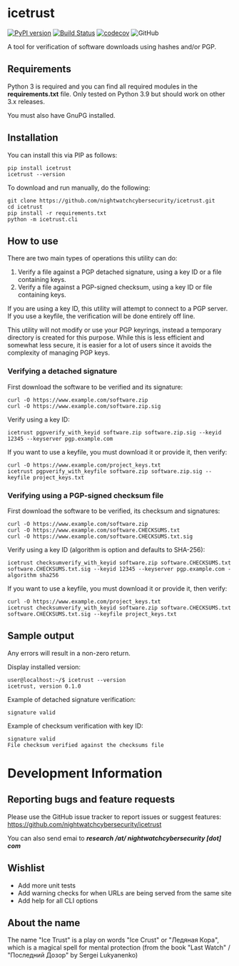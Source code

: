 # icetrust
[![PyPI version](https://badge.fury.io/py/icetrust.svg)](https://badge.fury.io/py/icetrust)
[![Build Status](https://github.com/nightwatchcybersecurity/icetrust/workflows/Test%20package/badge.svg?branch=master)](https://github.com/nightwatchcybersecurity/icetrust/actions)
[![codecov](https://codecov.io/gh/nightwatchcybersecurity/icetrust/branch/master/graph/badge.svg)](https://codecov.io/gh/nightwatchcybersecurity/icetrust)
![GitHub](https://img.shields.io/github/license/nightwatchcybersecurity/icetrust.svg)

A tool for verification of software downloads using hashes and/or PGP.

## Requirements
Python 3 is required and you can find all required modules in the **requirements.txt** file.
Only tested on Python 3.9 but should work on other 3.x releases.

You must also have GnuPG installed.

## Installation
You can install this via PIP as follows:
```
pip install icetrust
icetrust --version
```
To download and run manually, do the following:
```
git clone https://github.com/nightwatchcybersecurity/icetrust.git
cd icetrust
pip install -r requirements.txt
python -m icetrust.cli
```

## How to use 
There are two main types of operations this utility can do:
1. Verify a file against a PGP detached signature, using a key ID or a file containing keys.
2. Verify a file against a PGP-signed checksum, using a key ID or file containing keys.

If you are using a key ID, this utility will attempt to connect to a PGP server. If you use a keyfile,
the verification will be done entirely off line.

This utility will not modify or use your PGP keyrings, instead a temporary directory is created for this purpose.
While this is less efficient and somewhat less secure, it is easier for a lot of users since it avoids the
complexity of managing PGP keys.

### Verifying a detached signature
First download the software to be verified and its signature:
```
curl -O https://www.example.com/software.zip
curl -O https://www.example.com/software.zip.sig
```

Verify using a key ID:
```
icetrust pgpverify_with_keyid software.zip software.zip.sig --keyid 12345 --keyserver pgp.example.com
```

If you want to use a keyfile, you must download it or provide it, then verify:
```
curl -O https://www.example.com/project_keys.txt
icetrust pgpverify_with_keyfile software.zip software.zip.sig --keyfile project_keys.txt
```

### Verifying using a PGP-signed checksum file
First download the software to be verified, its checksum and signatures:
```
curl -O https://www.example.com/software.zip
curl -O https://www.example.com/software.CHECKSUMS.txt
curl -O https://www.example.com/software.CHECKSUMS.txt.sig
```

Verify using a key ID (algorithm is option and defaults to SHA-256):
```
icetrust checksumverify_with_keyid software.zip software.CHECKSUMS.txt software.CHECKSUMS.txt.sig --keyid 12345 --keyserver pgp.example.com -algorithm sha256
```

If you want to use a keyfile, you must download it or provide it, then verify:
```
curl -O https://www.example.com/project_keys.txt
icetrust checksumverify_with_keyid software.zip software.CHECKSUMS.txt software.CHECKSUMS.txt.sig --keyfile project_keys.txt
```

## Sample output
Any errors will result in a non-zero return.

Display installed version:
```
user@localhost:~/$ icetrust --version
icetrust, version 0.1.0
```

Example of detached signature verification:
```
signature valid
```

Example of checksum verification with key ID:
```
signature valid
File checksum verified against the checksums file
```

# Development Information

## Reporting bugs and feature requests
Please use the GitHub issue tracker to report issues or suggest features:
https://github.com/nightwatchcybersecurity/icetrust

You can also send emai to ***research /at/ nightwatchcybersecurity [dot] com***

## Wishlist
- Add more unit tests
- Add warning checks for when URLs are being served from the same site
- Add help for all CLI options

## About the name
The name "Ice Trust" is a play on words "Ice Crust" or "Ледяная Кора", which
is a magical spell for mental protection (from the book
"Last Watch" / "Последний Дозор" by Sergei Lukyanenko)
